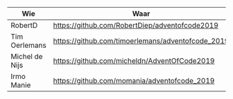| Wie | Waar |
|---|---|
| RobertD | https://github.com/RobertDiep/adventofcode2019 |
| Tim Oerlemans | https://github.com/timoerlemans/adventofcode_2019 |
| Michel de Nijs | https://github.com/micheldn/AdventOfCode2019 |
| Irmo Manie | https://github.com/momania/adventofcode_2019 |  